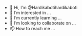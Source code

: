 - 👋 Hi, I’m @Hardikabotihardikaboti
- 👀 I’m interested in ...
- 🌱 I’m currently learning ...
- 💞️ I’m looking to collaborate on ...
- 📫 How to reach me ...

<!---
Hardikabotihardikaboti/Hardikabotihardikaboti is a ✨ special ✨ repository because its `README.md` (this file) appears on your GitHub profile.
You can click the Preview link to take a look at your changes.
--->
